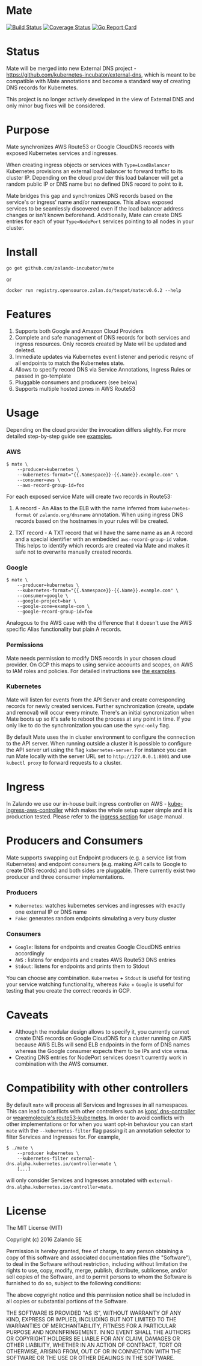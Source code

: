 # Mate
[![Build Status](https://travis-ci.org/zalando-incubator/mate.svg?branch=master)](https://travis-ci.org/zalando-incubator/mate)
[![Coverage Status](https://coveralls.io/repos/github/zalando-incubator/mate/badge.svg?branch=master)](https://coveralls.io/github/zalando-incubator/mate?branch=master)
[![Go Report Card](https://goreportcard.com/badge/github.com/zalando-incubator/mate)](https://goreportcard.com/report/github.com/zalando-incubator/mate)

# Status

Mate will be merged into new External DNS project - https://github.com/kubernetes-incubator/external-dns, which is meant to be compatible with Mate annotations and become a standard way of creating DNS records for Kubernetes. 

This project is no longer actively developed in the view of External DNS and only minor bug fixes will be considered.  

# Purpose

Mate synchronizes AWS Route53 or Google CloudDNS records with exposed Kubernetes services and ingresses.

When creating ingress objects or services with `Type=LoadBalancer` Kubernetes provisions an external load balancer to forward traffic to its cluster IP. Depending on the cloud provider this load balancer will get a random public IP or DNS name but no defined DNS record to point to it.

Mate bridges this gap and synchronizes DNS records based on the service's or ingress' name and/or namespace. This allows exposed services to be seamlessly discovered even if the load balancer address changes or isn't known beforehand. Additionally, Mate can create DNS entries for each of your `Type=NodePort` services pointing to all nodes in your cluster.

# Install

```
go get github.com/zalando-incubator/mate
```

or

```
docker run registry.opensource.zalan.do/teapot/mate:v0.6.2 --help
```

# Features

1. Supports both Google and Amazon Cloud Providers
2. Complete and safe management of DNS records for both services and ingress resources. Only records created by Mate
will be updated and deleted.
3. Immediate updates via Kubernetes event listener and periodic resync of all endpoints to match the Kubernetes state.
4. Allows to specify record DNS via Service Annotations, Ingress Rules or passed in go-template
5. Pluggable consumers and producers (see below)
6. Supports multiple hosted zones in AWS Route53

# Usage

Depending on the cloud provider the invocation differs slightly. For more detailed step-by-step guide see [examples](examples).

### AWS

```
$ mate \
    --producer=kubernetes \
    --kubernetes-format="{{.Namespace}}-{{.Name}}.example.com" \
    --consumer=aws \
    --aws-record-group-id=foo
```

For each exposed service Mate will create two records in Route53:

1. A record - An Alias to the ELB with the name inferred from `kubernetes-format` or `zalando.org/dnsname` annotation.
 When using ingress DNS records based on the hostnames in your rules will be created.

2. TXT record - A TXT record that will have the same name as an A record and a special identifier with an embedded `aws-record-group-id` value. This helps to identify which records are created via Mate and makes it safe not to overwrite manually created records.

### Google

```
$ mate \
    --producer=kubernetes \
    --kubernetes-format="{{.Namespace}}-{{.Name}}.example.com" \
    --consumer=google \
    --google-project=bar \
    --google-zone=example-com \
    --google-record-group-id=foo
```

Analogous to the AWS case with the difference that it doesn't use the AWS specific Alias functionality but plain A records.

### Permissions

Mate needs permission to modify DNS records in your chosen cloud provider.
On GCP this maps to using service accounts and scopes, on AWS to IAM roles and policies.
For detailed instructions see [the examples](examples).

### Kubernetes

Mate will listen for events from the API Server and create corresponding
records for newly created services. Further synchronization (create, update and
removal) will occur every minute. There's an initial syncronization when Mate
boots up so it's safe to reboot the process at any point in time. If you only
like to do the synchronization you can use the `sync-only` flag.

By default Mate uses the in cluster environment to configure the connection to
the API server. When running outside a cluster it is possible to configure the
API server url using the flag `kubernetes-server`. For instance you can run
Mate locally with the server URL set to `http://127.0.0.1:8001` and use
`kubectl proxy` to forward requests to a cluster.

# Ingress

In Zalando we use our in-house built ingress controller on AWS - [kube-ingress-aws-controller](https://github.com/zalando-incubator/kube-ingress-aws-controller) which makes the whole setup super simple and it is production tested. Please refer to the [ingress section](https://kubernetes-on-aws.readthedocs.io/en/latest/user-guide/ingress.html) for usage manual.

# Producers and Consumers

Mate supports swapping out Endpoint producers (e.g. a service list from Kubernetes) and endpoint consumers (e.g. making API calls to Google to create DNS records) and both sides are pluggable. There currently exist two producer and three consumer implementations.

### Producers

* `Kubernetes`: watches kubernetes services and ingresses with exactly one external IP or DNS name
* `Fake`: generates random endpoints simulating a very busy cluster

### Consumers

* `Google`: listens for endpoints and creates Google CloudDNS entries accordingly
* `AWS`   : listens for endpoints and creates AWS Route53 DNS entries
* `Stdout`: listens for endpoints and prints them to Stdout

You can choose any combination. `Kubernetes` + `Stdout` is useful for testing your service watching functionality, whereas `Fake` + `Google` is useful for testing that you create the correct records in GCP.

# Caveats

* Although the modular design allows to specify it, you currently cannot create DNS records on Google CloudDNS for a cluster running on AWS because AWS ELBs will send ELB endpoints in the form of DNS names whereas the Google consumer expects them to be IPs and vice versa.
* Creating DNS entries for NodePort services doesn't currently work in combination with the AWS consumer.

# Compatibility with other controllers

By default `mate` will process all Services and Ingresses in all namespaces. This can lead to conflicts with other controllers such as [kops' dns-controller](https://github.com/kubernetes/kops/tree/master/dns-controller) or [wearemolecule's route53-kubernetes](wearemolecule/route53-kubernetes). In order to avoid conflicts with other implementations or for when you want opt-in behaviour you can start `mate` with the `--kubernetes-filter` flag passing it an annotation selector to filter Services and Ingresses for. For example,

```console
$ ./mate \
    --producer kubernetes \
    --kubernetes-filter external-dns.alpha.kubernetes.io/controller=mate \
    [...]
```

will only consider Services and Ingresses annotated with `external-dns.alpha.kubernetes.io/controller=mate`.

# License

The MIT License (MIT)

Copyright (c) 2016 Zalando SE

Permission is hereby granted, free of charge, to any person obtaining a copy
of this software and associated documentation files (the "Software"), to deal
in the Software without restriction, including without limitation the rights
to use, copy, modify, merge, publish, distribute, sublicense, and/or sell
copies of the Software, and to permit persons to whom the Software is
furnished to do so, subject to the following conditions:

The above copyright notice and this permission notice shall be included in all
copies or substantial portions of the Software.

THE SOFTWARE IS PROVIDED "AS IS", WITHOUT WARRANTY OF ANY KIND, EXPRESS OR
IMPLIED, INCLUDING BUT NOT LIMITED TO THE WARRANTIES OF MERCHANTABILITY,
FITNESS FOR A PARTICULAR PURPOSE AND NONINFRINGEMENT. IN NO EVENT SHALL THE
AUTHORS OR COPYRIGHT HOLDERS BE LIABLE FOR ANY CLAIM, DAMAGES OR OTHER
LIABILITY, WHETHER IN AN ACTION OF CONTRACT, TORT OR OTHERWISE, ARISING FROM,
OUT OF OR IN CONNECTION WITH THE SOFTWARE OR THE USE OR OTHER DEALINGS IN THE
SOFTWARE.
